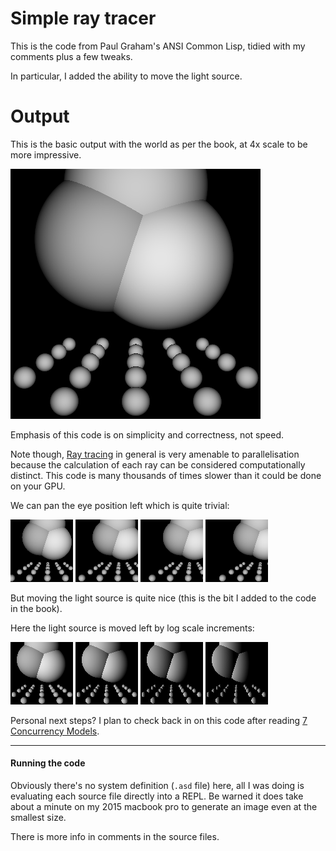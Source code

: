 # Simple ray tracer

This is the code from Paul Graham's ANSI Common Lisp, tidied with my comments plus a few tweaks.

In particular, I added the ability to move the light source.

# Output

This is the basic output with the world as per the book, at 4x scale to be more impressive.

![screen shot canvas](/output-png/spheres-4.png?raw=true "")

Emphasis of this code is on simplicity and correctness, not speed.

Note though, [Ray tracing](https://en.wikipedia.org/wiki/Ray_tracing_(graphics)) in general is very amenable to parallelisation because the calculation
of each ray can be considered computationally distinct. This code is many thousands of times slower than it could be done on your GPU.

We can pan the eye position left which is quite trivial:

![screen shot canvas](/output-png/spheres-eye-left-10.png?raw=true "")
![screen shot canvas](/output-png/spheres-eye-left-20.png?raw=true "")
![screen shot canvas](/output-png/spheres-eye-left-30.png?raw=true "")
![screen shot canvas](/output-png/spheres-eye-left-40.png?raw=true "")

But moving the light source is quite nice (this is the bit I added to the code in the book).

Here the light source is moved left by log scale increments:

![screen shot canvas](/output-png/spheres-light-source-left-100.png?raw=true "")
![screen shot canvas](/output-png/spheres-light-source-left-200.png?raw=true "")
![screen shot canvas](/output-png/spheres-light-source-left-400.png?raw=true "")
![screen shot canvas](/output-png/spheres-light-source-left-800.png?raw=true "")

Personal next steps? I plan to check back in on this code after reading 
[7 Concurrency Models](https://pragprog.com/book/pb7con/seven-concurrency-models-in-seven-weeks).

---
#### Running the code

Obviously there's no system definition (`.asd` file) here, all I was doing is evaluating
each source file directly into a REPL. Be warned it does take about a minute on my 2015 macbook
pro to generate an image even at the smallest size. 

There is more info in comments in the source files.
